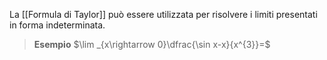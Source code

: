 La [[Formula di Taylor]] può essere utilizzata per risolvere i limiti presentati in forma indeterminata.

>**Esempio**
>$\lim _{x\rightarrow 0}\dfrac{\sin x-x}{x^{3}}=$

